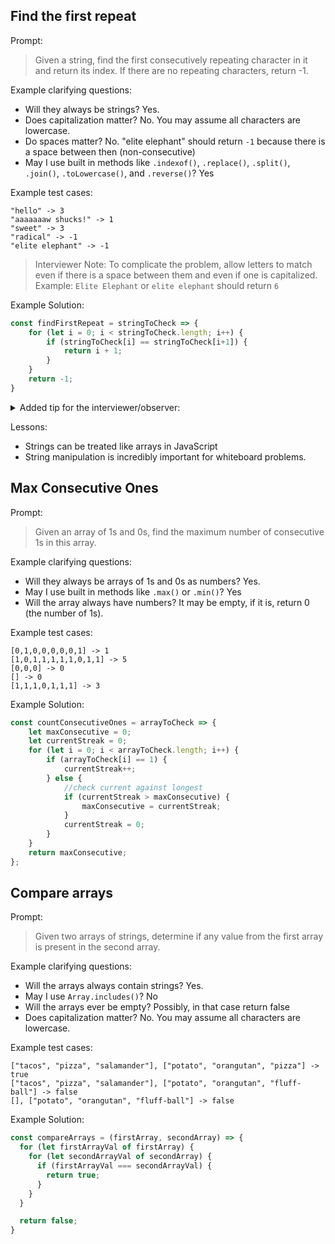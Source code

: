 ## Find the first repeat

Prompt:

> Given a string, find the first consecutively repeating character in it and return its index. If there are no repeating characters, return -1.

Example clarifying questions:

- Will they always be strings? Yes.
- Does capitalization matter? No. You may assume all characters are lowercase.
- Do spaces matter? No. "elite elephant" should return `-1` because there is a space between then (non-consecutive)
- May I use built in methods like `.indexof()`, `.replace()`, `.split()`, `.join()`, `.toLowercase()`, and `.reverse()`? Yes

Example test cases:

```
"hello" -> 3
"aaaaaaaw shucks!" -> 1 
"sweet" -> 3
"radical" -> -1
"elite elephant" -> -1
```

> Interviewer Note: To complicate the problem, allow letters to match even if there is a space between them and even if one is capitalized. Example: `Elite Elephant` or `elite elephant` should return `6`

Example Solution:

```JavaScript
const findFirstRepeat = stringToCheck => {
    for (let i = 0; i < stringToCheck.length; i++) {
        if (stringToCheck[i] == stringToCheck[i+1]) {
            return i + 1;
        }
    }
    return -1;
}
```

<details>
<summary>Added tip for the interviewer/observer:</summary>  
    
This one is insidious.  

The language of `find the first consecutively repeating character in it and return its index` is purposely vague.  

Depending on what someone assumes `its index` means they will either get the right answers, or be "off by one".  

Does the interviewee assume `its index` is referencing the first time a character that repeats shows up?  
Then the answers will be off by one from what we expect.  

Does the interviewee assume `its index` is referencing the first time a character repeats?  
Then the answers will be right.  

This highlights just how dang tricky and detailed talking about code can be, and really really highlights the need to ask clarifying questions __and verify your understanding with the interviewer in terms of inputs and expected outputs__.  

That said, don't be mean about it.  If they are off, and frustrated, help them out :slightly_smiling_face:
</details>

Lessons:

- Strings can be treated like arrays in JavaScript
- String manipulation is incredibly important for whiteboard problems.

## Max Consecutive Ones

Prompt:

> Given an array of 1s and 0s, find the maximum number of consecutive 1s in this array.

Example clarifying questions:

- Will they always be arrays of 1s and 0s as numbers? Yes.
- May I use built in methods like `.max()` or `.min()`? Yes
- Will the array always have numbers? It may be empty, if it is, return 0 (the number of 1s).

Example test cases:

```
[0,1,0,0,0,0,0,1] -> 1
[1,0,1,1,1,1,1,0,1,1] -> 5
[0,0,0] -> 0
[] -> 0
[1,1,1,0,1,1,1] -> 3
```

Example Solution:

```JavaScript
const countConsecutiveOnes = arrayToCheck => {
    let maxConsecutive = 0;
    let currentStreak = 0;
    for (let i = 0; i < arrayToCheck.length; i++) {
        if (arrayToCheck[i] == 1) {
            currentStreak++;
        } else {
            //check current against longest
            if (currentStreak > maxConsecutive) {
                maxConsecutive = currentStreak;
            }
            currentStreak = 0;
        }
    }
    return maxConsecutive;
};
```

## Compare arrays

Prompt:

> Given two arrays of strings, determine if any value from the first array is present in the second array.

Example clarifying questions:

- Will the arrays always contain strings? Yes.
- May I use `Array.includes()`? No
- Will the arrays ever be empty? Possibly, in that case return false
- Does capitalization matter? No. You may assume all characters are lowercase.

Example test cases:

```
["tacos", "pizza", "salamander"], ["potato", "orangutan", "pizza"] -> true
["tacos", "pizza", "salamander"], ["potato", "orangutan", "fluff-ball"] -> false
[], ["potato", "orangutan", "fluff-ball"] -> false
```

Example Solution:

```JavaScript
const compareArrays = (firstArray, secondArray) => {
  for (let firstArrayVal of firstArray) {
    for (let secondArrayVal of secondArray) {
      if (firstArrayVal === secondArrayVal) {
        return true;
      }
    }
  }

  return false;
}
```
